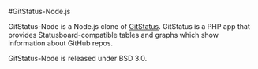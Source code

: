 #GitStatus-Node.js

GitStatus-Node is a Node.js clone of [GitStatus](https://github.com/cacauu/gitstatus). GitStatus is a PHP app that provides Statusboard-compatible tables and graphs which show information about GitHub repos.

GitStatus-Node is released under BSD 3.0.